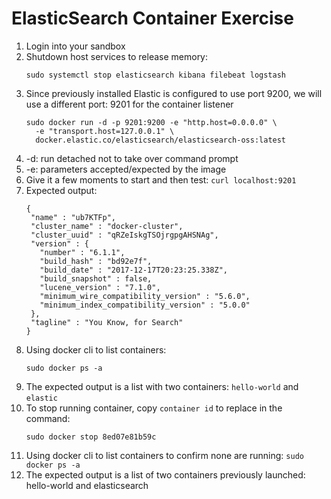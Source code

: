 # ElasticSearch Container Exercise

1. Login into your sandbox
2. Shutdown host services to release memory:   
   ```
   sudo systemctl stop elasticsearch kibana filebeat logstash
   ```
3. Since previously installed Elastic is configured to use port 9200, we will use a different port: 9201 for the container listener
   ```
   sudo docker run -d -p 9201:9200 -e "http.host=0.0.0.0" \
     -e "transport.host=127.0.0.1" \
     docker.elastic.co/elasticsearch/elasticsearch-oss:latest
   ```
4. -d: run detached not to take over command prompt
5. -e: parameters accepted/expected by the image
6. Give it a few moments to start and then test: `curl localhost:9201`
7. Expected output:
   ```
   {
    "name" : "ub7KTFp",
    "cluster_name" : "docker-cluster",
    "cluster_uuid" : "qRZeIskgTSOjrgpgAHSNAg",
    "version" : {
      "number" : "6.1.1",
      "build_hash" : "bd92e7f",
      "build_date" : "2017-12-17T20:23:25.338Z",
      "build_snapshot" : false,
      "lucene_version" : "7.1.0",
      "minimum_wire_compatibility_version" : "5.6.0",
      "minimum_index_compatibility_version" : "5.0.0"
    },
    "tagline" : "You Know, for Search"
   }
   ```
8. Using docker cli to list containers:
   ```
   sudo docker ps -a
   ```
9. The expected output is a list with two containers: `hello-world` and `elastic`
10. To stop running container, copy `container id` to replace in the command: 
    ```
    sudo docker stop 8ed07e81b59c
    ```
11. Using docker cli to list containers to confirm none are running: `sudo docker ps -a`
12. The expected output is a list of two containers previously launched: hello-world and elasticsearch



